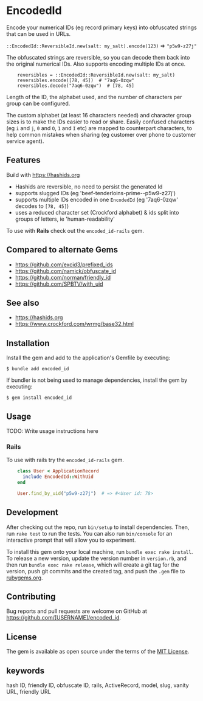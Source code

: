 # EncodedId

Encode your numerical IDs (eg record primary keys) into obfuscated strings that can be used in URLs. 

`::EncodedId::ReversibleId.new(salt: my_salt).encode(123)` => `"p5w9-z27j"`

The obfuscated strings are reversible, so you can decode them back into the original numerical IDs. Also supports 
encoding multiple IDs at once.

```
    reversibles = ::EncodedId::ReversibleId.new(salt: my_salt)
    reversibles.encode([78, 45])  # "7aq6-0zqw"
    reversibles.decode("7aq6-0zqw")  # [78, 45]
```

Length of the ID, the alphabet used, and the number of characters per group can be configured.

The custom alphabet (at least 16 characters needed) and character group sizes is to make the IDs easier to read or share.
Easily confused characters (eg `i` and `j`, `0` and `O`, `1` and `I` etc) are mapped to counterpart characters, to help 
common mistakes when sharing (eg customer over phone to customer service agent).

## Features

Build with https://hashids.org

* Hashids are reversible, no need to persist the generated Id
* supports slugged IDs (eg 'beef-tenderloins-prime--p5w9-z27j')
* supports multiple IDs encoded in one `EncodedId` (eg '7aq6-0zqw' decodes to `[78, 45]`)
* uses a reduced character set (Crockford alphabet) & ids split into groups of letters, ie 'human-readability'

To use with **Rails** check out the `encoded_id-rails` gem.

## Compared to alternate Gems

- https://github.com/excid3/prefixed_ids
- https://github.com/namick/obfuscate_id
- https://github.com/norman/friendly_id
- https://github.com/SPBTV/with_uid

## See also

- https://hashids.org
- https://www.crockford.com/wrmg/base32.html


## Installation

Install the gem and add to the application's Gemfile by executing:

    $ bundle add encoded_id

If bundler is not being used to manage dependencies, install the gem by executing:

    $ gem install encoded_id

## Usage

TODO: Write usage instructions here

### Rails

To use with rails try the `encoded_id-rails` gem.

```ruby
    class User < ApplicationRecord
      include EncodedId::WithUid
    end

    User.find_by_uid("p5w9-z27j")  # => #<User id: 78>
```

## Development

After checking out the repo, run `bin/setup` to install dependencies. Then, run `rake test` to run the tests. You can also 
run `bin/console` for an interactive prompt that will allow you to experiment.

To install this gem onto your local machine, run `bundle exec rake install`. To release a new version, update the version 
number in `version.rb`, and then run `bundle exec rake release`, which will create a git tag for the version, push git 
commits and the created tag, and push the `.gem` file to [rubygems.org](https://rubygems.org).

## Contributing

Bug reports and pull requests are welcome on GitHub at https://github.com/[USERNAME]/encoded_id.

## License

The gem is available as open source under the terms of the [MIT License](https://opensource.org/licenses/MIT).

## keywords
hash ID, friendly ID, obfuscate ID, rails, ActiveRecord, model, slug, vanity URL, friendly URL
